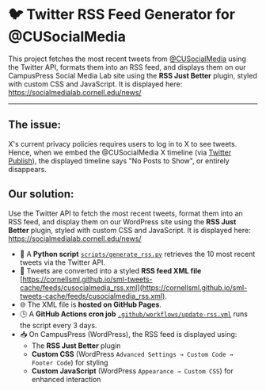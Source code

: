 # 🐦 Twitter RSS Feed Generator for @CUSocialMedia
This project fetches the most recent tweets from [@CUSocialMedia](https://x.com/CUSocialMedia) using the Twitter API, formats them into an RSS feed, and displays them on our CampusPress Social Media Lab site using the **RSS Just Better** plugin, styled with custom CSS and JavaScript. It is displayed here:  https://socialmedialab.cornell.edu/news/

---

## The issue: 
X's current privacy policies requires users to log in to X to see tweets. Hence, when we embed the @CUSocialMedia X timeline (via [Twitter Publish](https://publish.twitter.com/#)), the displayed timeline says "No Posts to Show", or entirely disappears.

## Our solution: 
Use the Twitter API to fetch the most recent tweets, format them into an RSS feed, and display them on our WordPress site using the **RSS Just Better** plugin, styled with custom CSS and JavaScript. It is displayed here:  https://socialmedialab.cornell.edu/news/
- 🔁 A **Python script** [`scripts/generate_rss.py`](scripts/generate_rss.py) retrieves the 10 most recent tweets via the Twitter API.
- 📄 Tweets are converted into a styled **RSS feed XML file** [https://cornellsml.github.io/sml-tweets-cache/feeds/cusocialmedia_rss.xml](https://cornellsml.github.io/sml-tweets-cache/feeds/cusocialmedia_rss.xml).
- 🌐 The XML file is **hosted on GitHub Pages**.
- 🕒 A **GitHub Actions cron job** [`.github/workflows/update-rss.yml`](.github/workflows/update-rss.yml) runs the script every 3 days.
- 📥 On CampusPress (WordPress), the RSS feed is displayed using:
  - The **RSS Just Better** plugin
  - **Custom CSS** (WordPress `Advanced Settings → Custom Code → Footer Code`) for styling
  - **Custom JavaScript** (WordPress `Appearance → Custom CSS`) for enhanced interaction